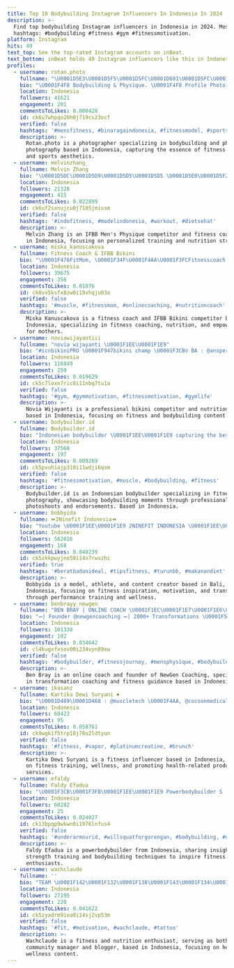 ```yaml
---
title: Top 10 Bodybuilding Instagram Influencers In Indonesia In 2024
description: >-
  Find top bodybuilding Instagram influencers in Indonesia in 2024. Most popular
  hashtags: #bodybuilding #fitness #gym #fitnessmotivation.
platform: Instagram
hits: 49
text_top: See the top-rated Instagram accounts on inBeat.
text_bottom: inBeat holds 49 Instagram influencers like this in Indonesia for you to pitch.
profiles:
  - username: rotan.photo
    fullname: "\U0001D5E3\U0001D5F5\U0001D5FC\U0001D601\U0001D5FC\U0001D5F4\U0001D5FF\U0001D5EE\U0001D5FD\U0001D5F5\U0001D5F2\U0001D5FF攝"
    bio: "\U0001F4F8 Bodybuilding & Physique. \U0001F4F8 Profile Photo @eriikripanddi.ccs"
    location: Indonesia
    followers: 41621
    engagement: 201
    commentsToLikes: 0.000428
    id: ck6u7whpqo20h0j719cs23ocf
    verified: false
    hashtags: '#mensfitness, #binaragaindonesia, #fitnessmodel, #sportsmodel'
    description: >-
      Rotan.photo is a photographer specializing in bodybuilding and physique
      photography based in Indonesia, capturing the essence of fitness models
      and sports aesthetics.
  - username: melvinzhang_
    fullname: Melvin Zhang
    bio: "\U0001D5DC\U0001D5D9\U0001D5D5\U0001D5D5 \U0001D5E0\U0001D5F2\U0001D5FB’\U0001D600 \U0001D5E3\U0001D5F5\U0001D606\U0001D600\U0001D5F6\U0001D5FE\U0001D602\U0001D5F2 | 27 \U0001F310 1 ON 1 @mzcoaching_ \U0001F9EC Team @rivalnutritionindonesia"
    location: Indonesia
    followers: 21328
    engagement: 415
    commentsToLikes: 0.022899
    id: ck6uf2sxnujcu0j7105jmissm
    verified: false
    hashtags: '#indofitness, #modelindonesia, #workout, #dietsehat'
    description: >-
      Melvin Zhang is an IFBB Men's Physique competitor and fitness coach based
      in Indonesia, focusing on personalized training and nutrition strategies.
  - username: miska_kanuscakova
    fullname: Fitness Coach & IFBB Bikini
    bio: "\U0001F476FitMom, \U0001F34F\U0001F4AA\U0001F3FCFitnesscoach #mishelfitteam #profitacademy @scitecnutrition @timme.shop \U0001F948\U0001F9492x European 2x Slovak \U0001F947& 2x Word 4th \U0001F3C6Champ SLUŽBY, CENNÍK \U0001F4E9\U0001F449"
    location: Indonesia
    followers: 39675
    engagement: 356
    commentsToLikes: 0.01076
    id: ck0vx5ksfx8zw0i19vhqju03o
    verified: false
    hashtags: '#muscle, #fitnessmom, #onlinecoaching, #nutritioncoach'
    description: >-
      Miska Kanuscakova is a fitness coach and IFBB Bikini competitor based in
      Indonesia, specializing in fitness coaching, nutrition, and empowerment
      for mothers.
  - username: noviawijayantiii
    fullname: "novia wijayanti \U0001F1EE\U0001F1E9"
    bio: "#icnbikiniPRO \U0001F947bikini champ \U0001F3CB️‍♀️ BA : @ansperformanceindonesia \U0001F469‍\U0001F4BB Nutrition student @teamatlasmtl"
    location: Indonesia
    followers: 116849
    engagement: 259
    commentsToLikes: 0.019629
    id: ck5c7loxn7ric0i11nbq7tu1a
    verified: false
    hashtags: '#gym, #gymmotivation, #fitnessmotivation, #gymlife'
    description: >-
      Novia Wijayanti is a professional bikini competitor and nutrition student
      based in Indonesia, focusing on fitness and bodybuilding content.
  - username: bodybuilder.id
    fullname: Bodybuilder.id
    bio: "Indonesian bodybuilder \U0001F1EE\U0001F1E9 capturing the best moment Fitness Photography Photoshoot and Endorsement/Paid Promote..DM\U0001F4DE"
    location: Indonesia
    followers: 37568
    engagement: 197
    commentsToLikes: 0.009269
    id: ck5pvuhiajp310i11wdji6qsm
    verified: false
    hashtags: '#fitnessmotivation, #muscle, #bodybuilding, #fitness'
    description: >-
      Bodybuilder.id is an Indonesian bodybuilder specializing in fitness
      photography, showcasing bodybuilding moments through professional
      photoshoots and endorsements. Based in Indonesia.
  - username: bobbyida
    fullname: ⏩2Ninefit Indonesia⏪
    bio: "Youtube \U0001F1EE\U0001F1E9 2NINEFIT INDONESIA \U0001F1EE\U0001F1E9 Model / Athlete / Content Creator ANS Performance Athlete Bali | Indonesia Inspire \U0001F525 | Motivate \U0001F680 | Transform \U0001F501"
    location: Indonesia
    followers: 562616
    engagement: 168
    commentsToLikes: 0.040239
    id: ck5zkkpwyjno50i14s7rwxzhi
    verified: true
    hashtags: '#beratbadanideal, #tipsfitness, #turunbb, #makanandiet'
    description: >-
      Bobbyida is a model, athlete, and content creator based in Bali,
      Indonesia, focusing on fitness inspiration, motivation, and transformation
      through performance training and wellness.
  - username: benbrayy_newgen
    fullname: "BEN BRAY | ONLINE COACH \U0001F1EC\U0001F1E7\U0001F1E6\U0001F1EA"
    bio: "➖| Founder @newgencoaching ➖| 2000+ Transformations \U0001F52A\U0001F680 ➖| Coaching Enquiries \U0001F447\U0001F3FB"
    location: Indonesia
    followers: 101338
    engagement: 102
    commentsToLikes: 0.034642
    id: cl4kugxfvsov00i234vyn89xw
    verified: false
    hashtags: '#bodybuilder, #fitnessjourney, #mensphysique, #bodybuilding'
    description: >-
      Ben Bray is an online coach and founder of NewGen Coaching, specializing
      in transformation coaching and fitness guidance based in Indonesia.
  - username: ikasanz
    fullname: Kartika Dewi Suryani ♠️
    bio: "\U0001D469\U0001D468 : @muscletech \U0001F4AA, @cocoonmedicalspabali ✨️( \U0001D47C\U0001D494\U0001D486 \U0001D484\U0001D490\U0001D485\U0001D486 \"\U0001D470\U0001D472\U0001D468\U0001D47A\U0001D468\U0001D475\U0001D481\" \U0001D488\U0001D486\U0001D495 \U0001D485\U0001D48A\U0001D494\U0001D484 \U0001D482\U0001D48D\U0001D48D \U0001D495\U0001D493\U0001D486\U0001D482\U0001D495\U0001D48E\U0001D486\U0001D48F\U0001D495 ) \U0001F3CB : @degymplatinum.kerobokan \U0001D53D\U0001D55A\U0001D565\U0001D55F\U0001D556\U0001D564\U0001D564 \U0001D55A\U0001D55F\U0001D557\U0001D55D\U0001D566\U0001D556\U0001D55F\U0001D554\U0001D556\U0001D563 \U0001F4CD\U0001D401άĹเ\U0001F334"
    location: Indonesia
    followers: 60423
    engagement: 95
    commentsToLikes: 0.058761
    id: ck9wgk1f5trp10j78o2ldtyun
    verified: false
    hashtags: '#fitness, #vapor, #platinumcreatine, #brunch'
    description: >-
      Kartika Dewi Suryani is a fitness influencer based in Indonesia, focusing
      on fitness training, wellness, and promoting health-related products and
      services.
  - username: efaldy
    fullname: Faldy Efadua
    bio: "\U0001F3CB\U0001F3FB\U0001F1EE\U0001F1E9 Powerbodybuilder S : 180kg | B : 130kg | D : 200kg . Build @zerousid #createHero . ✉️ : efaldy.efadua@gmail.com"
    location: Indonesia
    followers: 60282
    engagement: 25
    commentsToLikes: 0.024027
    id: ck13bpqp9wkwn0i1976lnfus4
    verified: false
    hashtags: '#underarmourid, #willsquatforgorengan, #bodybuilding, #underarmour'
    description: >-
      Faldy Efadua is a powerbodybuilder from Indonesia, sharing insights on
      strength training and bodybuilding techniques to inspire fitness
      enthusiasts.
  - username: wachclaude
    fullname: ''
    bio: "TEAM \U0001F142\U0001F132\U0001F138\U0001F143\U0001F134\U0001F132 ɴᴜᴛʀɪᴛɪᴏɴ F͟I͟T͟N͟E͟S͟S͟G͟I͟R͟L͟, C͟O͟M͟M͟U͟N͟I͟T͟Y͟ M͟A͟N͟A͟G͟E͟R͟, B͟L͟O͟G͟G͟E͟U͟S͟E͟"
    location: Indonesia
    followers: 27195
    engagement: 220
    commentsToLikes: 0.041622
    id: ck5zyadrm9ioa0i14sj2vp53m
    verified: false
    hashtags: '#fit, #motivation, #wachclaude, #tattoo'
    description: >-
      Wachclaude is a fitness and nutrition enthusiast, serving as both a
      community manager and blogger, based in Indonesia, focusing on health and
      wellness content.
---
```


